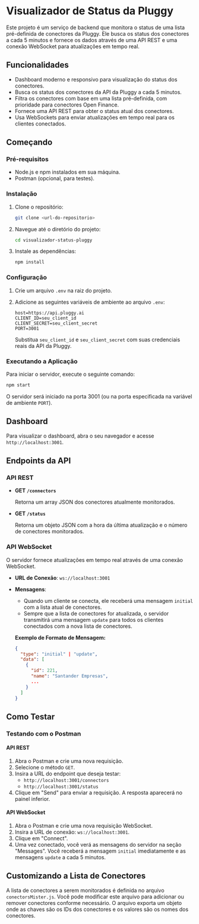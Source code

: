 # Visualizador de Status da Pluggy

Este projeto é um serviço de backend que monitora o status de uma lista pré-definida de conectores da Pluggy. Ele busca os status dos conectores a cada 5 minutos e fornece os dados através de uma API REST e uma conexão WebSocket para atualizações em tempo real.

## Funcionalidades

-   Dashboard moderno e responsivo para visualização do status dos conectores.
-   Busca os status dos conectores da API da Pluggy a cada 5 minutos.
-   Filtra os conectores com base em uma lista pré-definida, com prioridade para conectores Open Finance.
-   Fornece uma API REST para obter o status atual dos conectores.
-   Usa WebSockets para enviar atualizações em tempo real para os clientes conectados.

## Começando

### Pré-requisitos

-   Node.js e npm instalados em sua máquina.
-   Postman (opcional, para testes).

### Instalação

1.  Clone o repositório:
    ```bash
    git clone <url-do-repositorio>
    ```
2.  Navegue até o diretório do projeto:
    ```bash
    cd visualizador-status-pluggy
    ```
3.  Instale as dependências:
    ```bash
    npm install
    ```

### Configuração

1.  Crie um arquivo `.env` na raiz do projeto.
2.  Adicione as seguintes variáveis de ambiente ao arquivo `.env`:

    ```
    host=https://api.pluggy.ai
    CLIENT_ID=seu_client_id
    CLIENT_SECRET=seu_client_secret
    PORT=3001
    ```

    Substitua `seu_client_id` e `seu_client_secret` com suas credenciais reais da API da Pluggy.

### Executando a Aplicação

Para iniciar o servidor, execute o seguinte comando:

```bash
npm start
```

O servidor será iniciado na porta 3001 (ou na porta especificada na variável de ambiente `PORT`).

## Dashboard

Para visualizar o dashboard, abra o seu navegador e acesse `http://localhost:3001`.

## Endpoints da API

### API REST

-   **GET `/connectors`**

    Retorna um array JSON dos conectores atualmente monitorados.

-   **GET `/status`**

    Retorna um objeto JSON com a hora da última atualização e o número de conectores monitorados.

### API WebSocket

O servidor fornece atualizações em tempo real através de uma conexão WebSocket.

-   **URL de Conexão**: `ws://localhost:3001`

-   **Mensagens**:
    -   Quando um cliente se conecta, ele receberá uma mensagem `initial` com a lista atual de conectores.
    -   Sempre que a lista de conectores for atualizada, o servidor transmitirá uma mensagem `update` para todos os clientes conectados com a nova lista de conectores.

    **Exemplo de Formato de Mensagem:**

    ```json
    {
      "type": "initial" | "update",
      "data": [
        {
          "id": 221,
          "name": "Santander Empresas",
          ...
        }
      ]
    }
    ```

## Como Testar

### Testando com o Postman

#### API REST

1.  Abra o Postman e crie uma nova requisição.
2.  Selecione o método `GET`.
3.  Insira a URL do endpoint que deseja testar:
    -   `http://localhost:3001/connectors`
    -   `http://localhost:3001/status`
4.  Clique em "Send" para enviar a requisição. A resposta aparecerá no painel inferior.

#### API WebSocket

1.  Abra o Postman e crie uma nova requisição WebSocket.
2.  Insira a URL de conexão: `ws://localhost:3001`.
3.  Clique em "Connect".
4.  Uma vez conectado, você verá as mensagens do servidor na seção "Messages". Você receberá a mensagem `initial` imediatamente e as mensagens `update` a cada 5 minutos.

## Customizando a Lista de Conectores

A lista de conectores a serem monitorados é definida no arquivo `conectorsMister.js`. Você pode modificar este arquivo para adicionar ou remover conectores conforme necessário. O arquivo exporta um objeto onde as chaves são os IDs dos conectores e os valores são os nomes dos conectores.